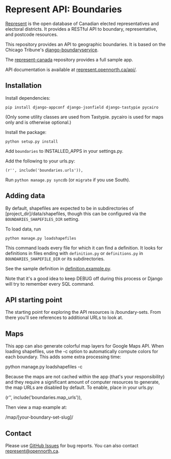 # Represent API: Boundaries

[Represent](http://represent.opennorth.ca) is the open database of Canadian elected representatives and electoral districts. It provides a RESTful API to boundary, representative, and postcode resources.

This repository provides an API to geographic boundaries. It is based on the Chicago Tribune's [django-boundaryservice](http://github.com/newsapps/django-boundaryservice).

The [represent-canada](http://github.com/opennorth/represent-canada) repository provides a full sample app.

API documentation is available at [represent.opennorth.ca/api/](http://represent.opennorth.ca/api/#boundaryset).

## Installation

Install dependencies:

    pip install django-appconf django-jsonfield django-tastypie pycairo
    
(Only some utility classes are used from Tastypie. pycairo is used for maps only and is otherwise optional.)

Install the package:

    python setup.py install

Add `boundaries` to INSTALLED_APPS in your settings.py.

Add the following to your urls.py:

    (r'', include('boundaries.urls')),

Run `python manage.py syncdb` (or `migrate` if you use South).

## Adding data

By default, shapefiles are expected to be in subdirectories of [project_dir]/data/shapefiles, though this can be configured via the `BOUNDARIES_SHAPEFILES_DIR` setting.

To load data, run

    python manage.py loadshapefiles

This command loads every file for which it can find a definition. It looks for definitions in files ending with `definition.py` or `definitions.py` in `BOUNDARIES_SHAPEFILE_DIR` or its subdirectories.

See the sample definition in [definition.example.py](http://github.com/rhymeswithcycle/represent-boundaries/blob/master/definition.example.py).

Note that it's a good idea to keep DEBUG off during this process or Django will try to remember every SQL command.

## API starting point

The starting point for exploring the API resources is /boundary-sets. From there you'll see references to additional URLs to look at.

## Maps

This app can also generate colorful map layers for Google Maps API. When loading shapefiles, use the -c option to automatically compute colors for each boundary. This adds some extra processing time:

   python manage.py loadshapefiles -c
   
Because the maps are not cached within the app (that's your responsibility) and they require a significant amount of computer resources to generate, the map URLs are disabled by default. To enable, place in your urls.py:

   (r'', include('boundaries.map_urls')),
   
Then view a map example at:

   /map/[your-boundary-set-slug]/

## Contact

Please use [GitHub Issues](http://github.com/rhymeswithcycle/represent-boundaries/issues) for bug reports. You can also contact represent@opennorth.ca.